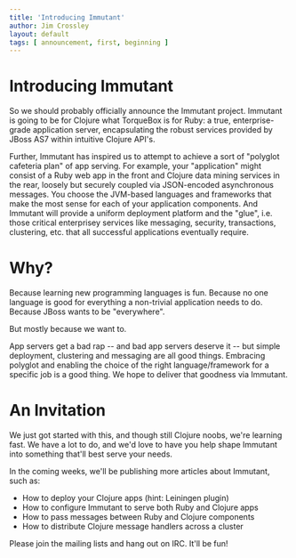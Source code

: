 ```yaml
---
title: 'Introducing Immutant'
author: Jim Crossley
layout: default
tags: [ announcement, first, beginning ]
---
```


# Introducing Immutant

So we should probably officially announce the Immutant
project. Immutant is going to be for Clojure what TorqueBox is for
Ruby: a true, enterprise-grade application server, encapsulating the
robust services provided by JBoss AS7 within intuitive Clojure API's.

Further, Immutant has inspired us to attempt to achieve a sort of
"polyglot cafeteria plan" of app serving. For example, your
"application" might consist of a Ruby web app in the front and Clojure
data mining services in the rear, loosely but securely coupled via
JSON-encoded asynchronous messages. You choose the JVM-based languages
and frameworks that make the most sense for each of your application
components. And Immutant will provide a uniform deployment platform
and the "glue", i.e. those critical enterprisey services like
messaging, security, transactions, clustering, etc. that all
successful applications eventually require.

# Why?

Because learning new programming languages is fun. Because no one
language is good for everything a non-trivial application needs to
do. Because JBoss wants to be "everywhere".

But mostly because we want to.

App servers get a bad rap -- and bad app servers deserve it -- but
simple deployment, clustering and messaging are all good
things. Embracing polyglot and enabling the choice of the right
language/framework for a specific job is a good thing. We hope to
deliver that goodness via Immutant.

# An Invitation

We just got started with this, and though still Clojure noobs, we're
learning fast. We have a lot to do, and we'd love to have you help
shape Immutant into something that'll best serve your needs.

In the coming weeks, we'll be publishing more articles about Immutant,
such as:

 - How to deploy your Clojure apps (hint: Leiningen plugin)
 - How to configure Immutant to serve both Ruby and Clojure apps
 - How to pass messages between Ruby and Clojure components
 - How to distribute Clojure message handlers across a cluster

Please join the mailing lists and hang out on IRC. It'll be fun!
